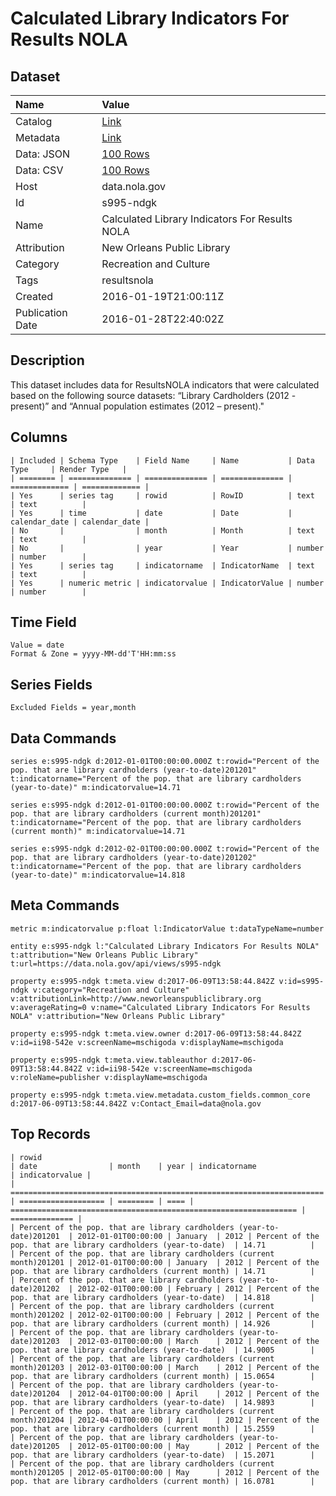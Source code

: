 # Calculated Library Indicators For Results NOLA

## Dataset

| Name | Value |
| :--- | :---- |
| Catalog | [Link](https://catalog.data.gov/dataset/calculated-library-indicators-for-results-nola-be62d) |
| Metadata | [Link](https://data.nola.gov/api/views/s995-ndgk) |
| Data: JSON | [100 Rows](https://data.nola.gov/api/views/s995-ndgk/rows.json?max_rows=100) |
| Data: CSV | [100 Rows](https://data.nola.gov/api/views/s995-ndgk/rows.csv?max_rows=100) |
| Host | data.nola.gov |
| Id | s995-ndgk |
| Name | Calculated Library Indicators For Results NOLA |
| Attribution | New Orleans Public Library |
| Category | Recreation and Culture |
| Tags | resultsnola |
| Created | 2016-01-19T21:00:11Z |
| Publication Date | 2016-01-28T22:40:02Z |

## Description

This dataset includes data for ResultsNOLA indicators that were calculated based on the following source datasets: “Library Cardholders (2012 - present)” and “Annual population estimates (2012 – present)."

## Columns

```ls
| Included | Schema Type    | Field Name     | Name           | Data Type     | Render Type   |
| ======== | ============== | ============== | ============== | ============= | ============= |
| Yes      | series tag     | rowid          | RowID          | text          | text          |
| Yes      | time           | date           | Date           | calendar_date | calendar_date |
| No       |                | month          | Month          | text          | text          |
| No       |                | year           | Year           | number        | number        |
| Yes      | series tag     | indicatorname  | IndicatorName  | text          | text          |
| Yes      | numeric metric | indicatorvalue | IndicatorValue | number        | number        |
```

## Time Field

```ls
Value = date
Format & Zone = yyyy-MM-dd'T'HH:mm:ss
```

## Series Fields

```ls
Excluded Fields = year,month
```

## Data Commands

```ls
series e:s995-ndgk d:2012-01-01T00:00:00.000Z t:rowid="Percent of the pop. that are library cardholders (year-to-date)201201" t:indicatorname="Percent of the pop. that are library cardholders (year-to-date)" m:indicatorvalue=14.71

series e:s995-ndgk d:2012-01-01T00:00:00.000Z t:rowid="Percent of the pop. that are library cardholders (current month)201201" t:indicatorname="Percent of the pop. that are library cardholders (current month)" m:indicatorvalue=14.71

series e:s995-ndgk d:2012-02-01T00:00:00.000Z t:rowid="Percent of the pop. that are library cardholders (year-to-date)201202" t:indicatorname="Percent of the pop. that are library cardholders (year-to-date)" m:indicatorvalue=14.818
```

## Meta Commands

```ls
metric m:indicatorvalue p:float l:IndicatorValue t:dataTypeName=number

entity e:s995-ndgk l:"Calculated Library Indicators For Results NOLA" t:attribution="New Orleans Public Library" t:url=https://data.nola.gov/api/views/s995-ndgk

property e:s995-ndgk t:meta.view d:2017-06-09T13:58:44.842Z v:id=s995-ndgk v:category="Recreation and Culture" v:attributionLink=http://www.neworleanspubliclibrary.org v:averageRating=0 v:name="Calculated Library Indicators For Results NOLA" v:attribution="New Orleans Public Library"

property e:s995-ndgk t:meta.view.owner d:2017-06-09T13:58:44.842Z v:id=ii98-542e v:screenName=mschigoda v:displayName=mschigoda

property e:s995-ndgk t:meta.view.tableauthor d:2017-06-09T13:58:44.842Z v:id=ii98-542e v:screenName=mschigoda v:roleName=publisher v:displayName=mschigoda

property e:s995-ndgk t:meta.view.metadata.custom_fields.common_core d:2017-06-09T13:58:44.842Z v:Contact_Email=data@nola.gov
```

## Top Records

```ls
| rowid                                                                  | date                | month    | year | indicatorname                                                    | indicatorvalue | 
| ====================================================================== | =================== | ======== | ==== | ================================================================ | ============== | 
| Percent of the pop. that are library cardholders (year-to-date)201201  | 2012-01-01T00:00:00 | January  | 2012 | Percent of the pop. that are library cardholders (year-to-date)  | 14.71          | 
| Percent of the pop. that are library cardholders (current month)201201 | 2012-01-01T00:00:00 | January  | 2012 | Percent of the pop. that are library cardholders (current month) | 14.71          | 
| Percent of the pop. that are library cardholders (year-to-date)201202  | 2012-02-01T00:00:00 | February | 2012 | Percent of the pop. that are library cardholders (year-to-date)  | 14.818         | 
| Percent of the pop. that are library cardholders (current month)201202 | 2012-02-01T00:00:00 | February | 2012 | Percent of the pop. that are library cardholders (current month) | 14.926         | 
| Percent of the pop. that are library cardholders (year-to-date)201203  | 2012-03-01T00:00:00 | March    | 2012 | Percent of the pop. that are library cardholders (year-to-date)  | 14.9005        | 
| Percent of the pop. that are library cardholders (current month)201203 | 2012-03-01T00:00:00 | March    | 2012 | Percent of the pop. that are library cardholders (current month) | 15.0654        | 
| Percent of the pop. that are library cardholders (year-to-date)201204  | 2012-04-01T00:00:00 | April    | 2012 | Percent of the pop. that are library cardholders (year-to-date)  | 14.9893        | 
| Percent of the pop. that are library cardholders (current month)201204 | 2012-04-01T00:00:00 | April    | 2012 | Percent of the pop. that are library cardholders (current month) | 15.2559        | 
| Percent of the pop. that are library cardholders (year-to-date)201205  | 2012-05-01T00:00:00 | May      | 2012 | Percent of the pop. that are library cardholders (year-to-date)  | 15.2071        | 
| Percent of the pop. that are library cardholders (current month)201205 | 2012-05-01T00:00:00 | May      | 2012 | Percent of the pop. that are library cardholders (current month) | 16.0781        | 
```